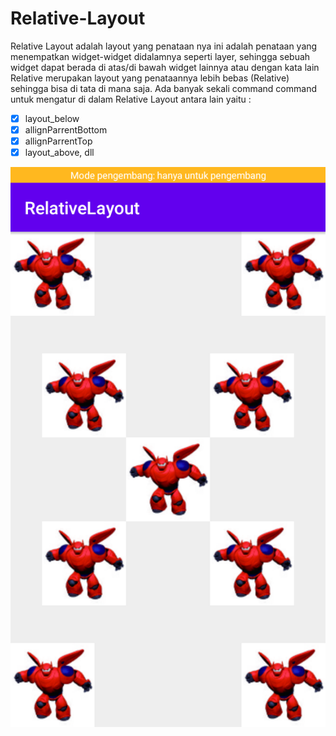 # Relative-Layout
Relative Layout adalah layout yang penataan nya ini adalah penataan yang menempatkan widget-widget didalamnya seperti layer, 
sehingga sebuah widget dapat berada di atas/di bawah widget lainnya atau dengan kata lain 
Relative merupakan layout yang penataannya lebih bebas (Relative) sehingga bisa di tata di mana saja. Ada banyak sekali command command untuk mengatur di dalam Relative Layout antara lain yaitu :
- [x] layout_below 
- [x] allignParrentBottom 
- [x] allignParrentTop
- [x] layout_above, dll

![AltText](https://github.com/najmi10/Relative-Layout/blob/master/RelativeLayout.png)

